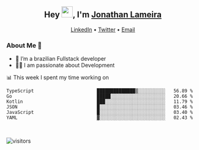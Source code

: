 <h2 align="center">Hey <img src="https://github.com/TheDudeThatCode/TheDudeThatCode/blob/master/Assets/Hi.gif" width="29">, I'm <a href="https://www.linkedin.com/in/jonathanlameira/">Jonathan Lameira</a></h2>
<p align="center">
  <a href="https://www.linkedin.com/in/jonathanlameira/">LinkedIn</a> •
  <a href="https://twitter.com/jlameira">Twitter</a> •
  <a href="mailto:jlameira@gmail.com">Email</a>
</p>

### About Me 🚀
- 🌱  I’m a brazilian Fullstack developer</br>
- 👨‍💻  I am passionate about Development</br>

<!-- ![Jonathan Lameira github stats](https://github-readme-stats.vercel.app/api?username=jlameirameli&show_icons=true&hide_border=true)&nbsp;&nbsp; -->

📊 This week I spent my time working on
<!--START_SECTION:waka-->

```text
TypeScript                       ██████████████▒░░░░░░░░░░   56.89 %
Go                               █████░░░░░░░░░░░░░░░░░░░░   20.66 %
Kotlin                           ███░░░░░░░░░░░░░░░░░░░░░░   11.79 %
JSON                             █░░░░░░░░░░░░░░░░░░░░░░░░   03.46 %
JavaScript                       █░░░░░░░░░░░░░░░░░░░░░░░░   03.40 %
YAML                             ▓░░░░░░░░░░░░░░░░░░░░░░░░   02.43 %
```

<!--END_SECTION:waka-->

<br />

![visitors](https://visitor-badge.laobi.icu/badge?page_id=jlameira.jlameira)
